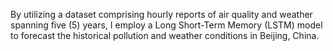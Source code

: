 By utilizing a dataset comprising hourly reports of air quality and weather spanning five (5) years, I employ a Long Short-Term Memory (LSTM) model to forecast the historical pollution and weather conditions in Beijing, China.

